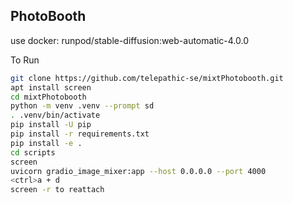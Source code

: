 

## PhotoBooth
use docker: runpod/stable-diffusion:web-automatic-4.0.0

To Run

```bash
git clone https://github.com/telepathic-se/mixtPhotobooth.git
apt install screen
cd mixtPhotobooth
python -m venv .venv --prompt sd
. .venv/bin/activate
pip install -U pip
pip install -r requirements.txt
pip install -e .
cd scripts
screen
uvicorn gradio_image_mixer:app --host 0.0.0.0 --port 4000
<ctrl>a + d
screen -r to reattach

```
